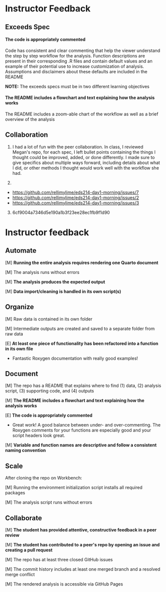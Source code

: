 # Instructor Feedback

## Exceeds Spec

#### The code is appropriately commented
Code has consistent and clear commenting that help the viewer understand the step by step workflow for the analysis. Function descriptions are present in their corresponding .R files and contain default values and an example of their potential use to increase customization of analysis. Assumptions and disclaimers about these defaults are included in the README

**NOTE:** The exceeds specs must be in two different learning objectives

####  The README includes a flowchart and text explaining how the analysis works
The README includes a zoom-able chart of the workflow as well as a brief overview of the analysis

## Collaboration
1. I had a lot of fun with the peer collaboration. In class, I reviewed Megan's repo, for each spec, I left bullet points containing the things I thought could be improved, added, or done differently. I made sure to give specifics about multiple ways forward, including details about what I did, or other methods I thought would work well with the workflow she had.

2. 
- https://github.com/rellimylime/eds214-day1-morning/issues/7
- https://github.com/rellimylime/eds214-day1-morning/issues/2
- https://github.com/rellimylime/eds214-day1-morning/issues/3

3. 6cf9004a7346d5e190a1b3f23ee28ec1fb9f1d90

# Instructor feedback

## Automate

[M] **Running the entire analysis requires rendering one Quarto document**

[M] The analysis runs without errors

[M] **The analysis produces the expected output**

[M] **Data import/cleaning is handled in its own script(s)**

## Organize

[M] Raw data is contained in its own folder

[M] Intermediate outputs are created and saved to a separate folder from raw data

[E] **At least one piece of functionality has been refactored into a function in its own file**

- Fantastic Roxygen documentation with really good examples!

## Document

[M] The repo has a README that explains where to find (1) data, (2) analysis script, (3) supporting code, and (4) outputs

[M] **The README includes a flowchart and text explaining how the analysis works**

[E] **The code is appropriately commented**

- Great work! A good balance between under- and over-commenting. The Roxygen comments for your functions are especially good and your script headers look great.

[M] **Variable and function names are descriptive and follow a consistent naming convention**

## Scale

After cloning the repo on Workbench:

[M] Running the environment initialization script installs all required packages

[M] The analysis script runs without errors

## Collaborate

[M] **The student has provided attentive, constructive feedback in a peer review**

[M] **The student has contributed to a peer's repo by opening an issue and creating a pull request**

[M] The repo has at least three closed GitHub issues

[M] The commit history includes at least one merged branch and a resolved merge conflict

[M] The rendered analysis is accessible via GitHub Pages
